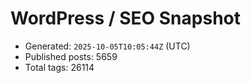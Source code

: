 # WordPress / SEO Snapshot

- Generated: `2025-10-05T10:05:44Z` (UTC)
- Published posts: 5659
- Total tags: 26114
